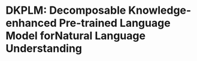 # DKPLM: Decomposable Knowledge-enhanced Pre-trained Language Model forNatural Language Understanding

